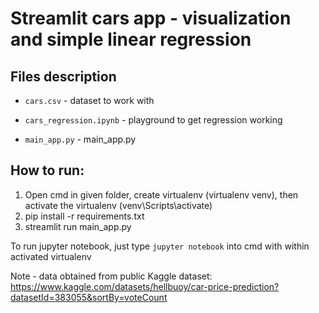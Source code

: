# Streamlit cars app - visualization and simple linear regression

## Files description
- `cars.csv` - dataset to work with

- `cars_regression.ipynb` - playground to get regression working

- `main_app.py` - main_app.py

## How to run:
1) Open cmd in given folder, create virtualenv (virtualenv venv), then activate the virtualenv (venv\Scripts\activate)
2) pip install -r requirements.txt 
3) streamlit run main_app.py

To run jupyter notebook, just type `jupyter notebook` into cmd with within activated virtualenv

Note - data obtained from public Kaggle dataset: https://www.kaggle.com/datasets/hellbuoy/car-price-prediction?datasetId=383055&sortBy=voteCount
